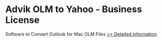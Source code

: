 # Advik OLM to Yahoo - Business License
Software to Convert Outlook for Mac OLM Files
[>> Detailed information](https://secure.shareit.com/shareit/product.html?productid=300807107&affiliateid=200057808)